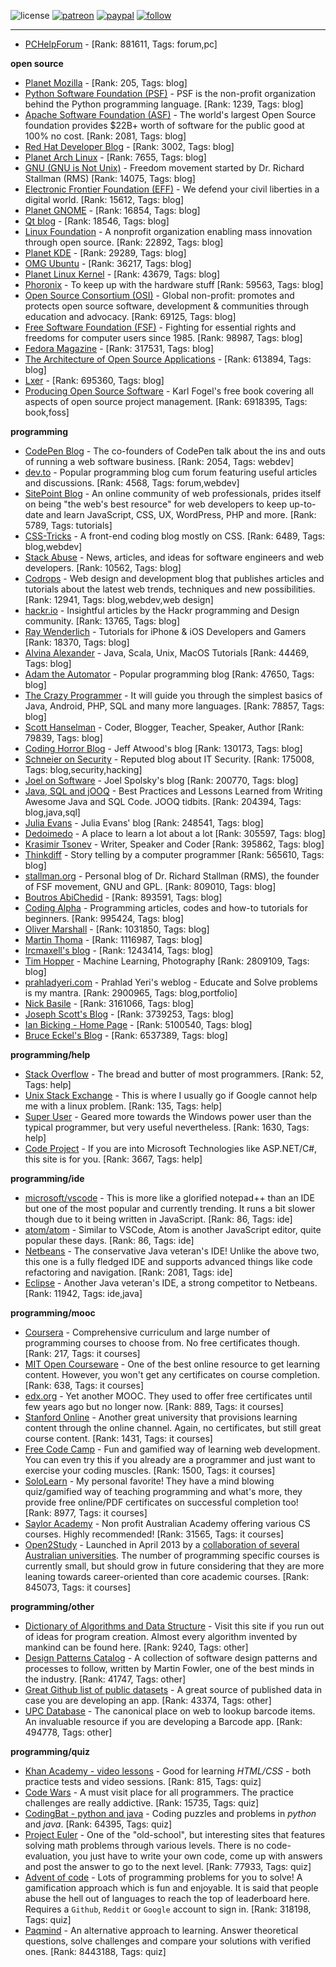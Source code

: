 ![license](https://img.shields.io/github/license/prahladyeri/siterank-stats.svg)
[![patreon](https://img.shields.io/badge/Patreon-brown.svg?logo=patreon)](https://www.patreon.com/prahladyeri)
[![paypal](https://img.shields.io/badge/PayPal-blue.svg?logo=paypal)](https://www.paypal.com/cgi-bin/webscr?cmd=_s-xclick&hosted_button_id=JM8FUXNFUK6EU)
[![follow](https://img.shields.io/twitter/follow/prahladyeri.svg?style=social)](https://twitter.com/prahladyeri)

---
- [PCHelpForum](https://pchelpforum.net) -  [Rank: 881611, Tags: forum,pc]

**open source**

- [Planet Mozilla](http://planet.mozilla.org/) -  [Rank: 205, Tags: blog]
- [Python Software Foundation (PSF)](https://www.python.org/psf/) - PSF is the non-profit organization behind the Python programming language. [Rank: 1239, Tags: blog]
- [Apache Software Foundation (ASF)](https://www.apache.org/) - The world's largest Open Source foundation provides $22B+ worth of software for the public good at 100% no cost. [Rank: 2081, Tags: blog]
- [Red Hat Developer Blog](https://developerblog.redhat.com/) -  [Rank: 3002, Tags: blog]
- [Planet Arch Linux](https://planet.archlinux.org/) -  [Rank: 7655, Tags: blog]
- [GNU (GNU is Not Unix)](https://www.gnu.org) - Freedom movement started by Dr. Richard Stallman (RMS) [Rank: 14075, Tags: blog]
- [Electronic Frontier Foundation (EFF)](https://www.eff.org/) - We defend your civil liberties in a digital world. [Rank: 15612, Tags: blog]
- [Planet GNOME](https://planet.gnome.org/) -  [Rank: 16854, Tags: blog]
- [Qt blog](http://blog.qt.io/) -  [Rank: 18546, Tags: blog]
- [Linux Foundation](https://www.linuxfoundation.org/) - A nonprofit organization enabling mass innovation through open source. [Rank: 22892, Tags: blog]
- [Planet KDE](https://planet.kde.org/) -  [Rank: 29289, Tags: blog]
- [OMG Ubuntu](https://www.omgubuntu.co.uk/) -  [Rank: 36217, Tags: blog]
- [Planet Linux Kernel](http://planet.kernel.org/) -  [Rank: 43679, Tags: blog]
- [Phoronix](https://www.phoronix.com/) - To keep up with the hardware stuff [Rank: 59563, Tags: blog]
- [Open Source Consortium (OSI)](https://opensource.org) - Global non-profit: promotes and protects open source software, development & communities through education and advocacy. [Rank: 69125, Tags: blog]
- [Free Software Foundation (FSF)](https://www.fsf.org/) - Fighting for essential rights and freedoms for computer users since 1985. [Rank: 98987, Tags: blog]
- [Fedora Magazine](https://fedoramagazine.org/) -  [Rank: 317531, Tags: blog]
- [The Architecture of Open Source Applications](http://www.aosabook.org/en/index.html) -  [Rank: 613894, Tags: blog]
- [Lxer](http://lxer.com/) -  [Rank: 695360, Tags: blog]
- [Producing Open Source Software](https://producingoss.com/) - Karl Fogel's free book covering all aspects of open source project management. [Rank: 6918395, Tags: book,foss]

**programming**

- [CodePen Blog](https://blog.codepen.io/) - The co-founders of CodePen talk about the ins and outs of running a web software business. [Rank: 2054, Tags: webdev]
- [dev.to](https://dev.to/) - Popular programming blog cum forum featuring useful articles and discussions. [Rank: 4568, Tags: forum,webdev]
- [SitePoint Blog](https://www.sitepoint.com/blog/) - An online community of web professionals, prides itself on being "the web's best resource" for web developers to keep up-to-date and learn JavaScript, CSS, UX, WordPress, PHP and more. [Rank: 5789, Tags: tutorials]
- [CSS-Tricks](https://css-tricks.com/) - A front-end coding blog mostly on CSS. [Rank: 6489, Tags: blog,webdev]
- [Stack Abuse](https://stackabuse.com/) - News, articles, and ideas for software engineers and web developers. [Rank: 10562, Tags: blog]
- [Codrops](https://tympanus.net/codrops/) - Web design and development blog that publishes articles and tutorials about the latest web trends, techniques and new possibilities. [Rank: 12941, Tags: blog,webdev,web design]
- [hackr.io](https://hackr.io/blog) - Insightful articles by the Hackr programming and Design community. [Rank: 13765, Tags: blog]
- [Ray Wenderlich](https://www.raywenderlich.com/) - Tutorials for iPhone & iOS Developers and Gamers [Rank: 18370, Tags: blog]
- [Alvina Alexander](https://alvinalexander.com/) - Java, Scala, Unix, MacOS Tutorials [Rank: 44469, Tags: blog]
- [Adam the Automator](https://adamtheautomator.com/) - Popular programming blog [Rank: 47650, Tags: blog]
- [The Crazy Programmer](https://www.thecrazyprogrammer.com/) - It will guide you through the simplest basics of Java, Android, PHP, SQL and many more languages. [Rank: 78857, Tags: blog]
- [Scott Hanselman](https://www.hanselman.com/) - Coder, Blogger, Teacher, Speaker, Author [Rank: 79839, Tags: blog]
- [Coding Horror Blog](https://blog.codinghorror.com/) - Jeff Atwood's blog [Rank: 130173, Tags: blog]
- [Schneier on Security](https://www.schneier.com/) - Reputed blog about IT Security. [Rank: 175008, Tags: blog,security,hacking]
- [Joel on Software](https://www.joelonsoftware.com/) - Joel Spolsky's blog [Rank: 200770, Tags: blog]
- [Java, SQL and jOOQ](https://blog.jooq.org/) - Best Practices and Lessons Learned from Writing Awesome Java and SQL Code. JOOQ tidbits. [Rank: 204394, Tags: blog,java,sql]
- [Julia Evans](https://jvns.ca/) - Julia Evans' blog [Rank: 248541, Tags: blog]
- [Dedoimedo](https://www.dedoimedo.com/) - A place to learn a lot about a lot [Rank: 305597, Tags: blog]
- [Krasimir Tsonev](https://krasimirtsonev.com/) - Writer, Speaker and Coder [Rank: 395862, Tags: blog]
- [Thinkdiff](https://thinkdiff.net/) - Story telling by a computer programmer [Rank: 565610, Tags: blog]
- [stallman.org](https://stallman.org) - Personal blog of Dr. Richard Stallman (RMS), the founder of FSF movement, GNU and GPL. [Rank: 809010, Tags: blog]
- [Boutros AbiChedid](https://bacsoftwareconsulting.com/blog/index.php/about/) -  [Rank: 893591, Tags: blog]
- [Coding Alpha](https://www.codingalpha.com/) - Programming articles, codes and how-to tutorials for beginners. [Rank: 995424, Tags: blog]
- [Oliver Marshall](https://olivermarshall.net/) -  [Rank: 1031850, Tags: blog]
- [Martin Thoma](https://martin-thoma.com/) -  [Rank: 1116987, Tags: blog]
- [Ircmaxell's blog](https://blog.ircmaxell.com/) -  [Rank: 1243414, Tags: blog]
- [Tim Hopper](https://tdhopper.com/) - Machine Learning, Photography [Rank: 2809109, Tags: blog]
- [prahladyeri.com](https://prahladyeri.com) - Prahlad Yeri's weblog - Educate and Solve problems is my mantra. [Rank: 2900965, Tags: blog,portfolio]
- [Nick Basile](https://nick-basile.com/) -  [Rank: 3161066, Tags: blog]
- [Joseph Scott's Blog](https://blog.josephscott.org/) -  [Rank: 3739253, Tags: blog]
- [Ian Bicking - Home Page](https://www.ianbicking.org/) -  [Rank: 5100540, Tags: blog]
- [Bruce Eckel's Blog](https://www.bruceeckel.com/) -  [Rank: 6537389, Tags: blog]

**programming/help**

- [Stack Overflow](https://stackoverflow.com) - The bread and butter of most programmers. [Rank: 52, Tags: help]
- [Unix Stack Exchange](https://unix.stackexchange.com) - This is where I usually go if Google cannot help me with a linux problem. [Rank: 135, Tags: help]
- [Super User](https://superuser.com) - Geared more towards the Windows power user than the typical programmer, but very useful nevertheless. [Rank: 1630, Tags: help]
- [Code Project](https://www.codeproject.com) - If you are into Microsoft Technologies like ASP.NET/C#, this site is for you. [Rank: 3667, Tags: help]

**programming/ide**

- [microsoft/vscode](https://github.com/microsoft/vscode) - This is more like a glorified notepad++ than an IDE but one of the most popular and currently trending. It runs a bit slower though due to it being written in JavaScript. [Rank: 86, Tags: ide]
- [atom/atom](https://github.com/atom/atom) - Similar to VSCode, Atom is another JavaScript editor, quite popular these days. [Rank: 86, Tags: ide]
- [Netbeans](https://netbeans.apache.org/) - The conservative Java veteran's IDE! Unlike the above two, this one is a fully fledged IDE and supports advanced things like code refactoring and navigation. [Rank: 2081, Tags: ide]
- [Eclipse](https://eclipse.org) - Another Java veteran's IDE, a strong competitor to Netbeans. [Rank: 11942, Tags: ide,java]

**programming/mooc**

- [Coursera](https://www.coursera.org/) - Comprehensive curriculum and large number of programming courses to choose from. No free certificates though. [Rank: 217, Tags: it courses]
- [MIT Open Courseware](https://ocw.mit.edu) - One of the best online resource to get learning content. However, you won't get any certificates on course completion. [Rank: 638, Tags: it courses]
- [edx.org](https://courses.edx.org/) - Yet another MOOC. They used to offer free certificates until few years ago but no longer now. [Rank: 889, Tags: it courses]
- [Stanford Online](http://online.stanford.edu/) - Another great university that provisions learning content through the online channel. Again, no certificates, but still great course content. [Rank: 1431, Tags: it courses]
- [Free Code Camp](https://www.freecodecamp.org/) - Fun and gamified way of learning web development. You can even try this if you already are a programmer and just want to exercise your coding muscles. [Rank: 1500, Tags: it courses]
- [SoloLearn](https://www.sololearn.com) - My personal favorite! They have a mind blowing quiz/gamified way of teaching programming and what's more, they provide free online/PDF certificates on successful completion too! [Rank: 8977, Tags: it courses]
- [Saylor Academy](https://learn.saylor.org) - Non profit Australian Academy offering various CS courses. Highly recommended! [Rank: 31565, Tags: it courses]
- [Open2Study](https://www.open2study.com) - Launched in April 2013 by a [collaboration of several Australian universities](http://www.thegoodmooc.com/2013/06/a-review-of-open2study.html). The number of programming specific courses is currently small, but should grow in future considering that they are more leaning towards career-oriented than core academic courses. [Rank: 845073, Tags: it courses]

**programming/other**

- [Dictionary of Algorithms and Data Structure](http://xlinux.nist.gov/dads/) - Visit this site if you run out of ideas for program creation. Almost every algorithm invented by mankind can be found here. [Rank: 9240, Tags: other]
- [Design Patterns Catalog](http://martinfowler.com/eaaCatalog/) - A collection of software design patterns and processes to follow, written by Martin Fowler, one of the best minds in the industry. [Rank: 41747, Tags: other]
- [Great Github list of public datasets](http://www.datasciencecentral.com/profiles/blogs/great-github-list-of-public-data-sets) - A great source of published data in case you are developing an app. [Rank: 43374, Tags: other]
- [UPC Database](https://www.upcdatabase.com/itemform.asp) - The canonical place on web to lookup barcode items. An invaluable resource if you are developing a Barcode app. [Rank: 494778, Tags: other]

**programming/quiz**

- [Khan Academy - video lessons](https://www.khanacademy.org/) - Good for learning *HTML/CSS* - both practice tests and video sessions. [Rank: 815, Tags: quiz]
- [Code Wars](https://www.codewars.com/) - A must visit place for all programmers. The practice challenges are really addictive. [Rank: 15735, Tags: quiz]
- [CodingBat - python and java](https://codingbat.com/) - Coding puzzles and problems in *python* and *java*. [Rank: 64395, Tags: quiz]
- [Project Euler](https://projecteuler.net/) - One of the "old-school", but interesting sites that features solving math problems through various levels. There is no code-evaluation, you just have to write your own code, come up with answers and post the answer to go to the next level. [Rank: 77933, Tags: quiz]
- [Advent of code](https://adventofcode.com/) - Lots of programming problems for you to solve! A gamification approach which is fun and enjoyable. It is said that people abuse the hell out of languages to reach the top of leaderboard here. Requires a `Github`, `Reddit` or `Google` account to sign in. [Rank: 318198, Tags: quiz]
- [Paqmind](https://paqmind.com/) - An alternative approach to learning. Answer theoretical questions, solve challenges and compare your solutions with verified ones. [Rank: 8443188, Tags: quiz]

